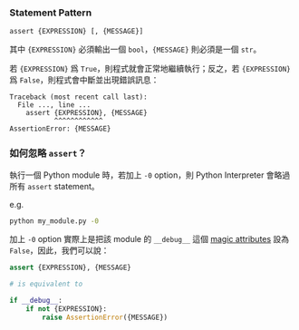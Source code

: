 ### Statement Pattern

```plaintext
assert {EXPRESSION} [, {MESSAGE}]
```

其中 `{EXPRESSION}` 必須輸出一個 `bool`，`{MESSAGE}` 則必須是一個 `str`。

若 `{EXPRESSION}` 爲 `True`，則程式就會正常地繼續執行；反之，若 `{EXPRESSION}` 爲 `False`，則程式會中斷並出現錯誤訊息：

```plaintext
Traceback (most recent call last):
  File ..., line ...
    assert {EXPRESSION}, {MESSAGE}
           ^^^^^^^^^^^^
AssertionError: {MESSAGE}
```

### 如何忽略 `assert`？

執行一個 Python module 時，若加上 `-0` option，則 Python Interpreter 會略過所有 `assert` statement。

e.g.

```bash
python my_module.py -0
```

加上 `-0` option 實際上是把該 module 的 `__debug__` 這個 [magic attributes](</Programming Language/Python/Magic Method & Magic Attribute.md>) 設為 `False`，因此，我們可以說：

```Python
assert {EXPRESSION}, {MESSAGE}

# is equivalent to

if __debug__:
    if not {EXPRESSION}:
        raise AssertionError({MESSAGE})
```
